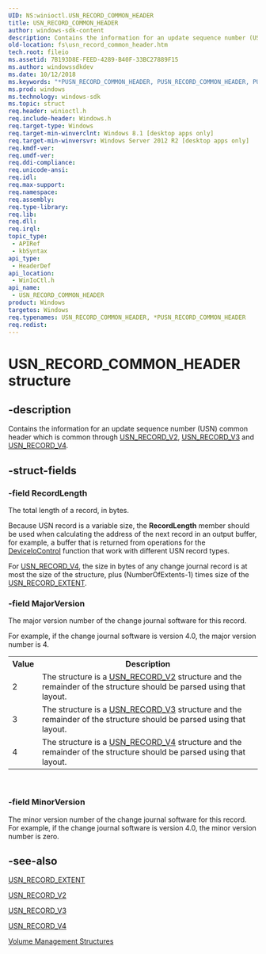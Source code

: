 ```yaml
---
UID: NS:winioctl.USN_RECORD_COMMON_HEADER
title: USN_RECORD_COMMON_HEADER
author: windows-sdk-content
description: Contains the information for an update sequence number (USN) common header which is common through USN_RECORD_V2, USN_RECORD_V3 and USN_RECORD_V4.
old-location: fs\usn_record_common_header.htm
tech.root: fileio
ms.assetid: 7B193D8E-FEED-4289-B40F-33BC27889F15
ms.author: windowssdkdev
ms.date: 10/12/2018
ms.keywords: "*PUSN_RECORD_COMMON_HEADER, PUSN_RECORD_COMMON_HEADER, PUSN_RECORD_COMMON_HEADER structure pointer [Files], USN_RECORD_COMMON_HEADER, USN_RECORD_COMMON_HEADER structure [Files], fs.usn_record_common_header, winioctl/PUSN_RECORD_COMMON_HEADER, winioctl/USN_RECORD_COMMON_HEADER"
ms.prod: windows
ms.technology: windows-sdk
ms.topic: struct
req.header: winioctl.h
req.include-header: Windows.h
req.target-type: Windows
req.target-min-winverclnt: Windows 8.1 [desktop apps only]
req.target-min-winversvr: Windows Server 2012 R2 [desktop apps only]
req.kmdf-ver: 
req.umdf-ver: 
req.ddi-compliance: 
req.unicode-ansi: 
req.idl: 
req.max-support: 
req.namespace: 
req.assembly: 
req.type-library: 
req.lib: 
req.dll: 
req.irql: 
topic_type:
 - APIRef
 - kbSyntax
api_type:
 - HeaderDef
api_location:
 - WinIoCtl.h
api_name:
 - USN_RECORD_COMMON_HEADER
product: Windows
targetos: Windows
req.typenames: USN_RECORD_COMMON_HEADER, *PUSN_RECORD_COMMON_HEADER
req.redist: 
---
```


# USN_RECORD_COMMON_HEADER structure


## -description


Contains the information for an update sequence number (USN) common header which is common through <a href="https://msdn.microsoft.com/1747453d-fd18-4853-a953-47131f3067ae">USN_RECORD_V2</a>, <a href="https://msdn.microsoft.com/6d95c5d1-6c6b-498f-a00d-eaa540e8b15b">USN_RECORD_V3</a> and <a href="https://msdn.microsoft.com/2636D1A1-6FD1-4F84-954C-499DCCE6E390">USN_RECORD_V4</a>.


## -struct-fields




### -field RecordLength

The total length of a record, in bytes.

Because USN record is a variable size, the <b>RecordLength</b> member should be used when calculating the address of the next record in an output buffer, for example, a buffer that is returned from operations for the <a href="https://msdn.microsoft.com/1d35c087-6672-4fc6-baa1-a886dd9d3878">DeviceIoControl</a> function that work with different USN record types.

For <a href="https://msdn.microsoft.com/2636D1A1-6FD1-4F84-954C-499DCCE6E390">USN_RECORD_V4</a>, the size in bytes of any change journal record is at most the size of the structure, plus (NumberOfExtents-1) times size of the <a href="https://msdn.microsoft.com/7D569FCB-06D4-4348-B75A-D087D1D37851">USN_RECORD_EXTENT</a>. 


### -field MajorVersion

The major version number of the change journal software for this record.

For example, if the change journal software is version 4.0, the major version number is 4.

<table>
<tr>
<th>Value</th>
<th>Description</th>
</tr>
<tr>
<td>2</td>
<td>The structure is a <a href="https://msdn.microsoft.com/1747453d-fd18-4853-a953-47131f3067ae">USN_RECORD_V2</a> structure and the remainder of the structure should be parsed using that layout.</td>
</tr>
<tr>
<td>3</td>
<td>The structure is a <a href="https://msdn.microsoft.com/6d95c5d1-6c6b-498f-a00d-eaa540e8b15b">USN_RECORD_V3</a> structure and the remainder of the structure should be parsed using that layout.</td>
</tr>
<tr>
<td>4</td>
<td>The structure is a <a href="https://msdn.microsoft.com/2636D1A1-6FD1-4F84-954C-499DCCE6E390">USN_RECORD_V4</a> structure and the remainder of the structure should be parsed using that layout.</td>
</tr>
</table>
 


### -field MinorVersion

The minor version number of the change journal software for this record. For example, if the change journal software is version 4.0, the minor version number is zero. 


## -see-also




<a href="https://msdn.microsoft.com/7D569FCB-06D4-4348-B75A-D087D1D37851">USN_RECORD_EXTENT</a>



<a href="https://msdn.microsoft.com/1747453d-fd18-4853-a953-47131f3067ae">USN_RECORD_V2</a>



<a href="https://msdn.microsoft.com/6d95c5d1-6c6b-498f-a00d-eaa540e8b15b">USN_RECORD_V3</a>



<a href="https://msdn.microsoft.com/2636D1A1-6FD1-4F84-954C-499DCCE6E390">USN_RECORD_V4</a>



<a href="https://msdn.microsoft.com/bbde9dfb-c205-4432-be71-250d73b881f1">Volume Management Structures</a>
 

 

